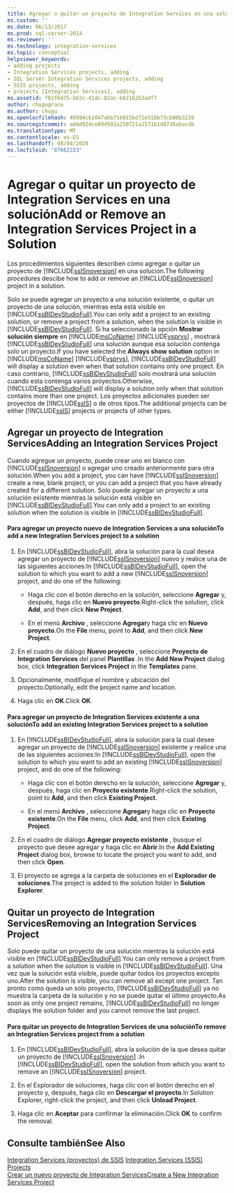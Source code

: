 ```yaml
---
title: Agregar o quitar un proyecto de Integration Services en una solución | Microsoft Docs
ms.custom: ''
ms.date: 06/13/2017
ms.prod: sql-server-2014
ms.reviewer: ''
ms.technology: integration-services
ms.topic: conceptual
helpviewer_keywords:
- adding projects
- Integration Services projects, adding
- SQL Server Integration Services projects, adding
- SSIS projects, adding
- projects [Integration Services], adding
ms.assetid: f01f6475-b63c-41dc-82ac-b62162b3adf7
author: chugugrace
ms.author: chugu
ms.openlocfilehash: 49984c61047a6b716015bd72e518b73cb08b3226
ms.sourcegitcommit: ad4d92dce894592a259721a1571b1d8736abacdb
ms.translationtype: MT
ms.contentlocale: es-ES
ms.lasthandoff: 08/04/2020
ms.locfileid: "87662223"
---
```

# <a name="add-or-remove-an-integration-services-project-in-a-solution"></a><span data-ttu-id="d5fe1-102">Agregar o quitar un proyecto de Integration Services en una solución</span><span class="sxs-lookup"><span data-stu-id="d5fe1-102">Add or Remove an Integration Services Project in a Solution</span></span>
  <span data-ttu-id="d5fe1-103">Los procedimientos siguientes describen cómo agregar o quitar un proyecto de [!INCLUDE[ssISnoversion](../includes/ssisnoversion-md.md)] en una solución.</span><span class="sxs-lookup"><span data-stu-id="d5fe1-103">The following procedures descibe how to add or remove an [!INCLUDE[ssISnoversion](../includes/ssisnoversion-md.md)] project in a solution.</span></span>  
  
 <span data-ttu-id="d5fe1-104">Solo se puede agregar un proyecto a una solución existente, o quitar un proyecto de una solución, mientras esta está visible en [!INCLUDE[ssBIDevStudioFull](../includes/ssbidevstudiofull-md.md)].</span><span class="sxs-lookup"><span data-stu-id="d5fe1-104">You can only add a project to an existing solution, or remove a project from a solution, when the solution is visible in [!INCLUDE[ssBIDevStudioFull](../includes/ssbidevstudiofull-md.md)].</span></span> <span data-ttu-id="d5fe1-105">Si ha seleccionado la opción **Mostrar solución siempre** en [!INCLUDE[msCoName](../includes/msconame-md.md)] [!INCLUDE[vsprvs](../includes/vsprvs-md.md)] , mostrará [!INCLUDE[ssBIDevStudioFull](../includes/ssbidevstudiofull-md.md)] una solución aunque esa solución contenga solo un proyecto.</span><span class="sxs-lookup"><span data-stu-id="d5fe1-105">If you have selected the **Always show solution** option in [!INCLUDE[msCoName](../includes/msconame-md.md)] [!INCLUDE[vsprvs](../includes/vsprvs-md.md)], [!INCLUDE[ssBIDevStudioFull](../includes/ssbidevstudiofull-md.md)] will display a solution even when that solution contains only one project.</span></span> <span data-ttu-id="d5fe1-106">En caso contrario, [!INCLUDE[ssBIDevStudioFull](../includes/ssbidevstudiofull-md.md)] solo mostrará una solución cuando esta contenga varios proyectos.</span><span class="sxs-lookup"><span data-stu-id="d5fe1-106">Otherwise, [!INCLUDE[ssBIDevStudioFull](../includes/ssbidevstudiofull-md.md)] will display a solution only when that solution contains more than one project.</span></span> <span data-ttu-id="d5fe1-107">Los proyectos adicionales pueden ser proyectos de [!INCLUDE[ssIS](../includes/ssis-md.md)] o de otros tipos.</span><span class="sxs-lookup"><span data-stu-id="d5fe1-107">The additional projects can be either [!INCLUDE[ssIS](../includes/ssis-md.md)] projects or projects of other types.</span></span>  
  
## <a name="adding-an-integration-services-project"></a><span data-ttu-id="d5fe1-108">Agregar un proyecto de Integration Services</span><span class="sxs-lookup"><span data-stu-id="d5fe1-108">Adding an Integration Services Project</span></span>  
 <span data-ttu-id="d5fe1-109">Cuando agregue un proyecto, puede crear uno en blanco con [!INCLUDE[ssISnoversion](../includes/ssisnoversion-md.md)] o agregar uno creado anteriormente para otra solución.</span><span class="sxs-lookup"><span data-stu-id="d5fe1-109">When you add a project, you can have [!INCLUDE[ssISnoversion](../includes/ssisnoversion-md.md)] create a new, blank project, or you can add a project that you have already created for a different solution.</span></span> <span data-ttu-id="d5fe1-110">Solo puede agregar un proyecto a una solución existente mientras la solución está visible en [!INCLUDE[ssBIDevStudioFull](../includes/ssbidevstudiofull-md.md)].</span><span class="sxs-lookup"><span data-stu-id="d5fe1-110">You can only add a project to an existing solution when the solution is visible in [!INCLUDE[ssBIDevStudioFull](../includes/ssbidevstudiofull-md.md)].</span></span>  
  
#### <a name="to-add-a-new-integration-services-project-to-a-solution"></a><span data-ttu-id="d5fe1-111">Para agregar un proyecto nuevo de Integration Services a una solución</span><span class="sxs-lookup"><span data-stu-id="d5fe1-111">To add a new Integration Services project to a solution</span></span>  
  
1.  <span data-ttu-id="d5fe1-112">En [!INCLUDE[ssBIDevStudioFull](../includes/ssbidevstudiofull-md.md)], abra la solución para la cual desea agregar un proyecto de [!INCLUDE[ssISnoversion](../includes/ssisnoversion-md.md)] nuevo y realice una de las siguientes acciones:</span><span class="sxs-lookup"><span data-stu-id="d5fe1-112">In [!INCLUDE[ssBIDevStudioFull](../includes/ssbidevstudiofull-md.md)], open the solution to which you want to add a new [!INCLUDE[ssISnoversion](../includes/ssisnoversion-md.md)] project, and do one of the following:</span></span>  
  
    -   <span data-ttu-id="d5fe1-113">Haga clic con el botón derecho en la solución, seleccione **Agregar** y, después, haga clic en **Nuevo proyecto**.</span><span class="sxs-lookup"><span data-stu-id="d5fe1-113">Right-click the solution, click **Add**, and then click **New Project**.</span></span>  
  
    -   <span data-ttu-id="d5fe1-114">En el menú **Archivo** , seleccione **Agregar**y haga clic en **Nuevo proyecto**.</span><span class="sxs-lookup"><span data-stu-id="d5fe1-114">On the **File** menu, point to **Add**, and then click **New Project**.</span></span>  
  
2.  <span data-ttu-id="d5fe1-115">En el cuadro de diálogo **Nuevo proyecto** , seleccione **Proyecto de Integration Services** del panel **Plantillas** .</span><span class="sxs-lookup"><span data-stu-id="d5fe1-115">In the **Add New Project** dialog box, click **Integration Services Project** in the **Templates** pane.</span></span>  
  
3.  <span data-ttu-id="d5fe1-116">Opcionalmente, modifique el nombre y ubicación del proyecto.</span><span class="sxs-lookup"><span data-stu-id="d5fe1-116">Optionally, edit the project name and location.</span></span>  
  
4.  <span data-ttu-id="d5fe1-117">Haga clic en **OK**.</span><span class="sxs-lookup"><span data-stu-id="d5fe1-117">Click **OK**.</span></span>  
  
#### <a name="to-add-an-existing-integration-services-project-to-a-solution"></a><span data-ttu-id="d5fe1-118">Para agregar un proyecto de Integration Services existente a una solución</span><span class="sxs-lookup"><span data-stu-id="d5fe1-118">To add an existing Integration Services project to a solution</span></span>  
  
1.  <span data-ttu-id="d5fe1-119">En [!INCLUDE[ssBIDevStudioFull](../includes/ssbidevstudiofull-md.md)], abra la solución para la cual desee agregar un proyecto de [!INCLUDE[ssISnoversion](../includes/ssisnoversion-md.md)] existente y realice una de las siguientes acciones:</span><span class="sxs-lookup"><span data-stu-id="d5fe1-119">In [!INCLUDE[ssBIDevStudioFull](../includes/ssbidevstudiofull-md.md)], open the solution to which you want to add an existing [!INCLUDE[ssISnoversion](../includes/ssisnoversion-md.md)] project, and do one of the following:</span></span>  
  
    -   <span data-ttu-id="d5fe1-120">Haga clic con el botón derecho en la solución, seleccione **Agregar** y, después, haga clic en **Proyecto existente**.</span><span class="sxs-lookup"><span data-stu-id="d5fe1-120">Right-click the solution, point to **Add**, and then click **Existing Project**.</span></span>  
  
    -   <span data-ttu-id="d5fe1-121">En el menú **Archivo** , seleccione **Agregar**y haga clic en **Proyecto existente**.</span><span class="sxs-lookup"><span data-stu-id="d5fe1-121">On the **File** menu, click **Add**, and then click **Existing Project**.</span></span>  
  
2.  <span data-ttu-id="d5fe1-122">En el cuadro de diálogo **Agregar proyecto existente** , busque el proyecto que desee agregar y haga clic en **Abrir**.</span><span class="sxs-lookup"><span data-stu-id="d5fe1-122">In the **Add Existing Project** dialog box, browse to locate the project you want to add, and then click **Open**.</span></span>  
  
3.  <span data-ttu-id="d5fe1-123">El proyecto se agrega a la carpeta de soluciones en el **Explorador de soluciones**.</span><span class="sxs-lookup"><span data-stu-id="d5fe1-123">The project is added to the solution folder in **Solution Explorer**.</span></span>  
  
## <a name="removing-an-integration-services-project"></a><span data-ttu-id="d5fe1-124">Quitar un proyecto de Integration Services</span><span class="sxs-lookup"><span data-stu-id="d5fe1-124">Removing an Integration Services Project</span></span>  
 <span data-ttu-id="d5fe1-125">Solo puede quitar un proyecto de una solución mientras la solución está visible en [!INCLUDE[ssBIDevStudioFull](../includes/ssbidevstudiofull-md.md)].</span><span class="sxs-lookup"><span data-stu-id="d5fe1-125">You can only remove a project from a solution when the solution is visible in [!INCLUDE[ssBIDevStudioFull](../includes/ssbidevstudiofull-md.md)].</span></span> <span data-ttu-id="d5fe1-126">Una vez que la solución está visible, puede quitar todos los proyectos excepto uno.</span><span class="sxs-lookup"><span data-stu-id="d5fe1-126">After the solution is visible, you can remove all except one project.</span></span> <span data-ttu-id="d5fe1-127">Tan pronto como queda un solo proyecto, [!INCLUDE[ssBIDevStudioFull](../includes/ssbidevstudiofull-md.md)] ya no muestra la carpeta de la solución y no se puede quitar el último proyecto.</span><span class="sxs-lookup"><span data-stu-id="d5fe1-127">As soon as only one project remains, [!INCLUDE[ssBIDevStudioFull](../includes/ssbidevstudiofull-md.md)] no longer displays the solution folder and you cannot remove the last project.</span></span>  
  
#### <a name="to-remove-an-integration-services-project-from-a-solution"></a><span data-ttu-id="d5fe1-128">Para quitar un proyecto de Integration Services de una solución</span><span class="sxs-lookup"><span data-stu-id="d5fe1-128">To remove an Integration Services project from a solution</span></span>  
  
1.  <span data-ttu-id="d5fe1-129">En [!INCLUDE[ssBIDevStudioFull](../includes/ssbidevstudiofull-md.md)], abra la solución de la que desea quitar un proyecto de [!INCLUDE[ssISnoversion](../includes/ssisnoversion-md.md)] .</span><span class="sxs-lookup"><span data-stu-id="d5fe1-129">In [!INCLUDE[ssBIDevStudioFull](../includes/ssbidevstudiofull-md.md)], open the solution from which you want to remove an [!INCLUDE[ssISnoversion](../includes/ssisnoversion-md.md)] project.</span></span>  
  
2.  <span data-ttu-id="d5fe1-130">En el Explorador de soluciones, haga clic con el botón derecho en el proyecto y, después, haga clic en **Descargar el proyecto**.</span><span class="sxs-lookup"><span data-stu-id="d5fe1-130">In Solution Explorer, right-click the project, and then click **Unload Project**.</span></span>  
  
3.  <span data-ttu-id="d5fe1-131">Haga clic en **Aceptar** para confirmar la eliminación.</span><span class="sxs-lookup"><span data-stu-id="d5fe1-131">Click **OK** to confirm the removal.</span></span>  
  
## <a name="see-also"></a><span data-ttu-id="d5fe1-132">Consulte también</span><span class="sxs-lookup"><span data-stu-id="d5fe1-132">See Also</span></span>  
 <span data-ttu-id="d5fe1-133">[Integration Services &#40;proyectos&#41; de SSIS](integration-services-ssis-projects-and-solutions.md) </span><span class="sxs-lookup"><span data-stu-id="d5fe1-133">[Integration Services &#40;SSIS&#41; Projects](integration-services-ssis-projects-and-solutions.md) </span></span>  
 [<span data-ttu-id="d5fe1-134">Crear un nuevo proyecto de Integration Services</span><span class="sxs-lookup"><span data-stu-id="d5fe1-134">Create a New Integration Services Project</span></span>](../../2014/integration-services/create-a-new-integration-services-project.md)  
  
  
